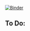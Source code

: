 [![Binder](http://mybinder.org/badge.svg)](http://mybinder.org/repo/ahwillia/Williams-etal-Synaptic-Transport)

To Do:
-----

